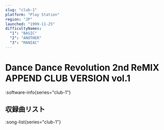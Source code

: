 ```yaml
---
slug: "club-1"
platform: "Play Station"
region: "JP"
launched: "1999-11-25"
difficultyNames:
  "1": "BASIC"
  "2": "ANOTHER"
  "3": "MANIAC"
---
```


# Dance Dance Revolution 2nd ReMIX APPEND CLUB VERSION vol.1

:software-info{series="club-1"}

## 収録曲リスト

:song-list{series="club-1"}
